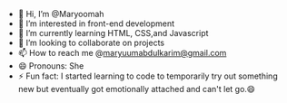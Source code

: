 - 👋 Hi, I’m @Maryoomah
- 👀 I’m interested in front-end development
- 🌱 I’m currently learning HTML, CSS,and Javascript 
- 💞️ I’m looking to collaborate on projects
- 📫 How to reach me @maryuumabdulkarim@gmail.com
- 😄 Pronouns: She
- ⚡ Fun fact: I started learning to code to temporarily try out something new but eventually got emotionally attached and can't let go.😄

<!---
Maryoomah/Maryoomah is a ✨ special ✨ repository because its `README.md` (this file) appears on your GitHub profile.
You can click the Preview link to take a look at your changes.
--->
